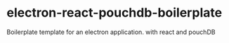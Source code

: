 # electron-react-pouchdb-boilerplate
Boilerplate template for an electron application. with react and pouchDB
